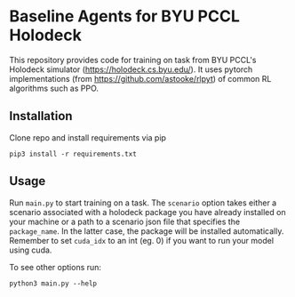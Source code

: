 # Baseline Agents for BYU PCCL Holodeck

This repository provides code for training on task from BYU PCCL's Holodeck simulator (https://holodeck.cs.byu.edu/). It uses pytorch implementations (from https://github.com/astooke/rlpyt) of common RL algorithms such as PPO.

## Installation

Clone repo and install requirements via pip

```pip3 install -r requirements.txt```

## Usage

Run `main.py` to start training on a task. The `scenario` option takes either a scenario associated with a holodeck package you have already installed on your machine or a path to a scenario json file that specifies the `package_name`. In the latter case, the package will be installed automatically. Remember to set `cuda_idx` to an int (eg. 0) if you want to run your model using cuda.

To see other options run: 

```python3 main.py --help```
